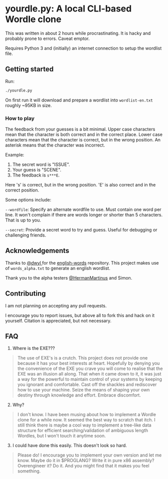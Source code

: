 # yourdle.py: A local CLI-based Wordle clone

This was written in about 2 hours while procrastinating. It is hacky and
probably prone to errors. Caveat emptor.

Requires Python 3 and (initially) an internet connection to setup the wordlist file.

## Getting started

Run:

``` sh
./yourdle.py
```

On first run it will download and prepare a wordlist into `wordlist-en.txt` roughly ~95KB in size.

### How to play

The feedback from your guesses is a bit minimal. Upper case characters mean that
the character is both correct and in the correct place. Lower case characters
mean that the character is correct, but in the wrong position. An asterisk means
that the character was incorrect.

Example:

1. The secret word is "ISSUE".
2. Your guess is "SCENE".
3. The feedback is `s***E`.

Here 's' is correct, but in the wrong position. 'E' is also correct and in the
correct position.


Some options include:

`--wordfile`: Specify an alternate wordfile to use. Must contain one word per line. It won't complain if there are words longer or shorter than 5 characters. That is up to you.

`--secret`: Provide a secret word to try and guess. Useful for debugging or challenging friends.

## Acknowledgements

Thanks to [ @dwyl ](https://github.com/dwyl/) for the
[english-words](https://github.com/dwyl/english-words/) repository. This project
makes use of `words_alpha.txt` to generate an english wordlist.

Thank you to the alpha testers [@HermanMartinus](https://github.com/HermanMartinus) and Simon. 

## Contributing

I am not planning on accepting any pull requests.

I encourage you to report issues, but above all to fork this and hack on it
yourself. Citation is appreciated, but not necessary.

## FAQ

1. Where is the EXE???

> The use of EXE's is a crutch. This project does not provide one because it has
> your best interests at heart. Hopefully by denying you the convenience of the
> EXE you crave you will come to realise that the EXE was an illusion all along.
> That when it came down to it, it was just a way for the powerful to maintain
> control of your systems by keeping you ignorant and comfortable. Cast off the
> shackles and rediscover how to use your machine. Seize the means of shaping
> your own destiny through knowledge and effort. Embrace discomfort.

2. Why?

> I don't know. I have been musing about how to implement a Wordle clone for a
> while now. It seemed the best way to scratch that itch. I still think there is
> maybe a cool way to implement a tree-like data structure for efficient
> searching/validation of ambiguous length Wordles, but I won't touch it anytime
> soon.

3. I could have done this easily. This doesn't look so hard.

> Please do! I encourage you to implement your own version and let me know.
> Maybe do it in $PROGLANG? Write it in pure x86 assembly? Overengineer it? Do
> it. And you might find that it makes you feel something.
